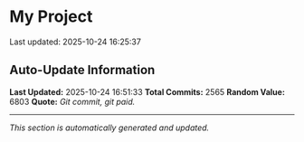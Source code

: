 # My Project


Last updated: 2025-10-24 16:25:37












































































































































































































































































































































































































































































































































































































































































































































































































































































































































































































































































































































































































































































































































































































































































































































































































































































































































































































































































































































































































































































































































































































































































































































































































































































































































































































































































































































































































































































































































































































































































## Auto-Update Information

**Last Updated:** 2025-10-24 16:51:33
**Total Commits:** 2565
**Random Value:** 6803
**Quote:** _Git commit, git paid._

---
_This section is automatically generated and updated._